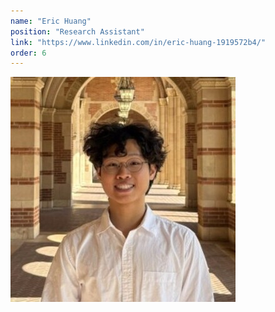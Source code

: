 ```yaml
---
name: "Eric Huang"
position: "Research Assistant"
link: "https://www.linkedin.com/in/eric-huang-1919572b4/"
order: 6
---
```


![eric huang](/assets/profile-pics/eric-huang.png)